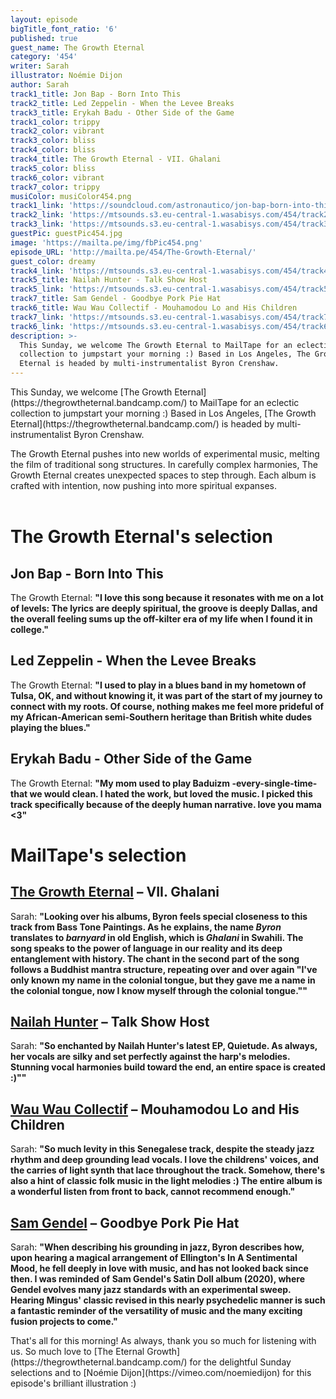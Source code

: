 ```yaml
---
layout: episode
bigTitle_font_ratio: '6'
published: true
guest_name: The Growth Eternal
category: '454'
writer: Sarah
illustrator: Noémie Dijon
author: Sarah
track1_title: Jon Bap - Born Into This
track2_title: Led Zeppelin - When the Levee Breaks
track3_title: Erykah Badu - Other Side of the Game
track1_color: trippy
track2_color: vibrant
track3_color: bliss
track4_color: bliss
track4_title: The Growth Eternal - VII. Ghalani
track5_color: bliss
track6_color: vibrant
track7_color: trippy
musiColor: musiColor454.png
track1_link: 'https://soundcloud.com/astronautico/jon-bap-born-into-this'
track2_link: 'https://mtsounds.s3.eu-central-1.wasabisys.com/454/track2.mp3'
track3_link: 'https://mtsounds.s3.eu-central-1.wasabisys.com/454/track3.mp3'
guestPic: guestPic454.jpg
image: 'https://mailta.pe/img/fbPic454.png'
episode_URL: 'http://mailta.pe/454/The-Growth-Eternal/'
guest_color: dreamy
track4_link: 'https://mtsounds.s3.eu-central-1.wasabisys.com/454/track4.mp3'
track5_title: Nailah Hunter - Talk Show Host
track5_link: 'https://mtsounds.s3.eu-central-1.wasabisys.com/454/track5.mp3'
track7_title: Sam Gendel - Goodbye Pork Pie Hat
track6_title: Wau Wau Collectif - Mouhamodou Lo and His Children
track7_link: 'https://mtsounds.s3.eu-central-1.wasabisys.com/454/track7.mp3'
track6_link: 'https://mtsounds.s3.eu-central-1.wasabisys.com/454/track6.mp3'
description: >-
  This Sunday, we welcome The Growth Eternal to MailTape for an eclectic
  collection to jumpstart your morning :) Based in Los Angeles, The Growth
  Eternal is headed by multi-instrumentalist Byron Crenshaw.
---
```

<p id="introduction">This Sunday, we welcome [The Growth Eternal](https://thegrowtheternal.bandcamp.com/) to MailTape for an eclectic collection to jumpstart your morning :) Based in Los Angeles, [The Growth Eternal](https://thegrowtheternal.bandcamp.com/) is headed by multi-instrumentalist Byron Crenshaw. 

  The Growth Eternal pushes into new worlds of experimental music, melting the film of traditional song structures. In carefully complex harmonies, The Growth Eternal creates unexpected spaces to step through. Each album is crafted with intention, now pushing into more spiritual expanses. 
<br><br>
</p>

# The Growth Eternal's selection

## Jon Bap - Born Into This
The Growth Eternal: **"**I love this song because it resonates with me on a lot of levels: The lyrics are deeply spiritual, the groove is deeply Dallas, and the overall feeling sums up the off-kilter era of my life when I found it in college.**"**

## Led Zeppelin - When the Levee Breaks
The Growth Eternal: **"**I used to play in a blues band in my hometown of Tulsa, OK, and without knowing it, it was part of the start of my journey to connect with my roots. Of course, nothing makes me feel more prideful of my African-American semi-Southern heritage than British white dudes playing the blues.**"**

## Erykah Badu - Other Side of the Game
The Growth Eternal: **"**My mom used to play Baduizm -every-single-time- that we would clean. I hated the work, but loved the music. I picked this track specifically because of the deeply human narrative. love you mama <3**"**

# MailTape's selection

## [The Growth Eternal](https://thegrowtheternal.bandcamp.com/)  – VII. Ghalani
Sarah: **"**Looking over his albums, Byron feels special closeness to this track from Bass Tone Paintings. As he explains, the name _Byron_ translates to _barnyard_ in old English, which is _Ghalani_ in Swahili. The song speaks to the power of language in our reality and its deep entanglement with history. The chant in the second part of the song follows a Buddhist mantra structure, repeating over and over again "I've only known my name in the colonial tongue, but they gave me a name in the colonial tongue, now I know myself through the colonial tongue."**"**

## [Nailah Hunter](https://nailahhunter.bandcamp.com/) – Talk Show Host
Sarah: **"**So enchanted by Nailah Hunter's latest EP, Quietude. As always, her vocals are silky and set perfectly against the harp's melodies. Stunning vocal harmonies build toward the end, an entire space is created :)"**"**

## [Wau Wau Collectif](https://wauwaucollectif.bandcamp.com/album/yaral-sa-doom) – Mouhamodou Lo and His Children
Sarah: **"**So much levity in this Senegalese track, despite the steady jazz rhythm and deep grounding lead vocals. I love the childrens' voices, and the carries of light synth that lace throughout the track. Somehow, there's also a hint of classic folk music in the light melodies :) The entire album is a wonderful listen from front to back, cannot recommend enough.**"**

## [Sam Gendel](https://samgendel.bandcamp.com/album/satin-doll) – Goodbye Pork Pie Hat
Sarah: **"**When describing his grounding in jazz, Byron describes how, upon hearing a magical arrangement of Ellington's In A Sentimental Mood, he fell deeply in love with music, and has not looked back since then. I was reminded of Sam Gendel's Satin Doll album (2020), where Gendel evolves many jazz standards with an experimental sweep. Hearing Mingus' classic revised in this nearly psychedelic manner is such a fantastic reminder of the versatility of music and the many exciting fusion projects to come.**"**

<p id="outroduction">That's all for this morning! As always, thank you so much for listening with us. So much love to [The Eternal Growth](https://thegrowtheternal.bandcamp.com/) for the delightful Sunday selections and to [Noémie Dijon](https://vimeo.com/noemiedijon) for this episode's brilliant illustration :)</p>
